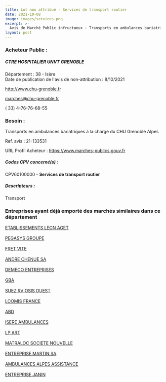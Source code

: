 ```yaml
---
title: Lot non attribué - Services de transport routier
date: 2021-10-08
image: images/services.png
excerpt: >-
  Avis de Marché Public infructueux - Transports en ambulances bariatriques à la charge du CHU Grenoble Alpes
layout: post
---
```


### Acheteur Public :
##### CTRE HOSPITALIER UNVT GRENOBLE
Département : 38 - Isère<br/>
Date de publication de l'avis de non-attribution : 8/10/2021


http://www.chu-grenoble.fr

marches@chu-grenoble.fr

( 33) 4-76-76-68-55
### Besoin :

Transports en ambulances bariatriques à la charge du CHU Grenoble Alpes

Ref. avis : 21-133531

URL Profil Acheteur : https://www.marches-publics.gouv.fr

##### Codes CPV concerné(s) :
CPV60100000 - **Services de transport routier** <br/>

##### Descripteurs :
Transport <br/>

### Entreprises ayant déjà emporté des marchés similaires dans ce département
<a href="/entreprise-543/siren-057809105">ETABLISSEMENTS LEON AGET</a><br/><br/>
<a href="/entreprise-546/siren-322433897">PEGASYS GROUPE</a><br/><br/>
<a href="/entreprise-549/siren-344448030">FRET VITE</a><br/><br/>
<a href="/entreprise-551/siren-379028178">ANDRE CHENUE SA</a><br/><br/>
<a href="/entreprise-556/siren-410307615">DEMECO ENTREPRISES</a><br/><br/>
<a href="/entreprise-559/siren-432017010">GBA</a><br/><br/>
<a href="/entreprise-563/siren-464200013">SUEZ RV OSIS OUEST</a><br/><br/>
<a href="/entreprise-564/siren-479048597">LOOMIS FRANCE</a><br/><br/>
<a href="/entreprise-566/siren-494570047">ABD</a><br/><br/>
<a href="/entreprise-572/siren-537940041">ISERE AMBULANCES</a><br/><br/>
<a href="/entreprise-572/siren-572082527">LP ART</a><br/><br/>
<a href="/entreprise-581/siren-843192329">MATRALOC SOCIETE NOUVELLE</a><br/><br/>
<a href="/entreprise-581/siren-847120151">ENTREPRISE MARTIN SA</a><br/><br/>
<a href="/entreprise-581/siren-847989696">AMBULANCES ALPES ASSISTANCE</a><br/><br/>
<a href="/entreprise-582/siren-950029785">ENTREPRISE JANIN</a><br/><br/>
